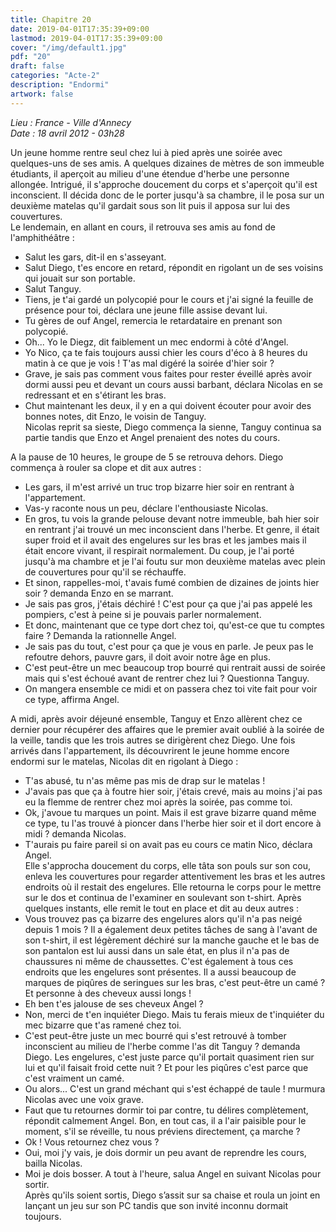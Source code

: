 ```yaml
---
title: Chapitre 20
date: 2019-04-01T17:35:39+09:00
lastmod: 2019-04-01T17:35:39+09:00
cover: "/img/default1.jpg"
pdf: "20"
draft: false
categories: "Acte-2"
description: "Endormi"
artwork: false
---
```

_Lieu : France - Ville d'Annecy   
Date : 18 avril 2012 - 03h28_

Un jeune homme rentre seul chez lui à pied après une soirée avec quelques-uns de ses amis. A quelques dizaines de mètres de son immeuble étudiants, il aperçoit au milieu d'une étendue d'herbe une personne allongée. Intrigué, il s'approche doucement du corps et s'aperçoit qu'il est inconscient. Il décida donc de le porter jusqu'à sa chambre, il le posa sur un deuxième matelas qu'il gardait sous son lit puis il apposa sur lui des couvertures.   
Le lendemain, en allant en cours, il retrouva ses amis au fond de l'amphithéâtre :   
- Salut les gars, dit-il en s'asseyant.   
- Salut Diego, t'es encore en retard, répondit en rigolant un de ses voisins qui jouait sur son portable.   
- Salut Tanguy.   
- Tiens, je t'ai gardé un polycopié pour le cours et j'ai signé la feuille de présence pour toi, déclara une jeune fille assise devant lui.   
- Tu gères de ouf Angel, remercia le retardataire en prenant son polycopié.   
- Oh... Yo le Diegz, dit faiblement un mec endormi à côté d'Angel.   
- Yo Nico, ça te fais toujours aussi chier les cours d'éco à 8 heures du matin à ce que je vois ! T'as mal digéré la soirée d'hier soir ?   
- Grave, je sais pas comment vous faites pour rester éveillé après avoir dormi aussi peu et devant un cours aussi barbant, déclara Nicolas en se redressant et en s'étirant les bras.   
- Chut maintenant les deux, il y en a qui doivent écouter pour avoir des bonnes notes, dit Enzo, le voisin de Tanguy.   
Nicolas reprit sa sieste, Diego commença la sienne, Tanguy continua sa partie tandis que Enzo et Angel prenaient des notes du cours.   
   
A la pause de 10 heures, le groupe de 5 se retrouva dehors. Diego commença à rouler sa clope et dit aux autres :   
- Les gars, il m'est arrivé un truc trop bizarre hier soir en rentrant à l'appartement.   
- Vas-y raconte nous un peu, déclare l'enthousiaste Nicolas.   
- En gros, tu vois la grande pelouse devant notre immeuble, bah hier soir en rentrant j'ai trouvé un mec inconscient dans l'herbe. Et genre, il était super froid et il avait des engelures sur les bras et les jambes mais il était encore vivant, il respirait normalement. Du coup, je l'ai porté jusqu'à ma chambre et je l'ai foutu sur mon deuxième matelas avec plein de couvertures pour qu'il se réchauffe.   
- Et sinon, rappelles-moi, t'avais fumé combien de dizaines de joints hier soir ? demanda Enzo en se marrant.   
- Je sais pas gros, j'étais déchiré ! C'est pour ça que j'ai pas appelé les pompiers, c'est à peine si je pouvais parler normalement.   
- Et donc, maintenant que ce type dort chez toi, qu'est-ce que tu comptes faire ? Demanda la rationnelle Angel.   
- Je sais pas du tout, c'est pour ça que je vous en parle. Je peux pas le refoutre dehors, pauvre gars, il doit avoir notre âge en plus.   
- C'est peut-être un mec beaucoup trop bourré qui rentrait aussi de soirée mais qui s'est échoué avant de rentrer chez lui ? Questionna Tanguy.   
- On mangera ensemble ce midi et on passera chez toi vite fait pour voir ce type, affirma Angel.   
   
A midi, après avoir déjeuné ensemble, Tanguy et Enzo allèrent chez ce dernier pour récupérer des affaires que le premier avait oublié à la soirée de la veille, tandis que les trois autres se dirigèrent chez Diego. Une fois arrivés dans l'appartement, ils découvrirent le jeune homme encore endormi sur le matelas, Nicolas dit en rigolant à Diego :   
- T'as abusé, tu n'as même pas mis de drap sur le matelas !    
- J'avais pas que ça à foutre hier soir, j'étais crevé, mais au moins j'ai pas eu la flemme de rentrer chez moi après la soirée, pas comme toi.    
- Ok, j'avoue tu marques un point. Mais il est grave bizarre quand même ce type, tu l'as trouvé à pioncer dans l'herbe hier soir et il dort encore à midi ? demanda Nicolas.   
- T'aurais pu faire pareil si on avait pas eu cours ce matin Nico, déclara Angel.   
Elle s'approcha doucement du corps, elle tâta son pouls sur son cou, enleva les couvertures pour regarder attentivement les bras et les autres endroits où il restait des engelures. Elle retourna le corps pour le mettre sur le dos et continua de l'examiner en soulevant son t-shirt. Après quelques instants, elle remit le tout en place et dit au deux autres :   
- Vous trouvez pas ça bizarre des engelures alors qu'il n'a pas neigé depuis 1 mois ? Il a également deux petites tâches de sang à l'avant de son t-shirt, il est légèrement déchiré sur la manche gauche et le bas de son pantalon est lui aussi dans un sale état, en plus il n'a pas de chaussures ni même de chaussettes. C'est également à tous ces endroits que les engelures sont présentes. Il a aussi beaucoup de marques de piqûres de seringues sur les bras, c'est peut-être un camé ? Et personne à des cheveux aussi longs !   
- Eh ben t'es jalouse de ses cheveux Angel ?    
- Non, merci de t'en inquiéter Diego. Mais tu ferais mieux de t'inquiéter du mec bizarre que t'as ramené chez toi.   
- C'est peut-être juste un mec bourré qui s'est retrouvé à tomber inconscient au milieu de l'herbe comme l'as dit Tanguy ? demanda Diego. Les engelures, c'est juste parce qu'il portait quasiment rien sur lui et qu'il faisait froid cette nuit ? Et pour les piqûres c'est parce que c'est vraiment un camé.   
- Ou alors... C'est un grand méchant qui s'est échappé de taule ! murmura Nicolas avec une voix grave.   
- Faut que tu retournes dormir toi par contre, tu délires complètement, répondit calmement Angel. Bon, en tout cas, il a l'air paisible pour le moment, s'il se réveille, tu nous préviens directement, ça marche ?   
- Ok ! Vous retournez chez vous ?   
- Oui, moi j'y vais, je dois dormir un peu avant de reprendre les cours, bailla Nicolas.   
- Moi je dois bosser. A tout à l'heure, salua Angel en suivant Nicolas pour sortir.   
Après qu'ils soient sortis, Diego s’assit sur sa chaise et roula un joint en lançant un jeu sur son PC tandis que son invité inconnu dormait toujours.
